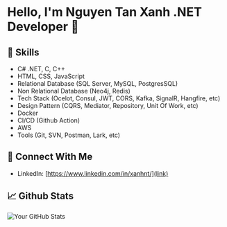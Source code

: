 # Hello, I'm Nguyen Tan Xanh .NET Developer 👋

## 💼 Skills
- C# .NET, C, C++
- HTML, CSS, JavaScript
- Relational Database (SQL Server, MySQL, PostgresSQL)
- Non Relational Database (Neo4j, Redis)
- Tech Stack (Ocelot, Consul, JWT, CORS, Kafka, SignalR, Hangfire, etc)
- Design Pattern (CQRS, Mediator, Repository, Unit Of Work, etc)
- Docker
- CI/CD (Github Action)
- AWS
- Tools (Git, SVN, Postman, Lark, etc)

## 🔗 Connect With Me

- LinkedIn: [https://www.linkedin.com/in/xanhnt/](link)

## 📈 Github Stats

![Your GitHub Stats](https://github-readme-stats.vercel.app/api?username=Nguyen-Tan-Xanh&show_icons=true&theme=dark)
